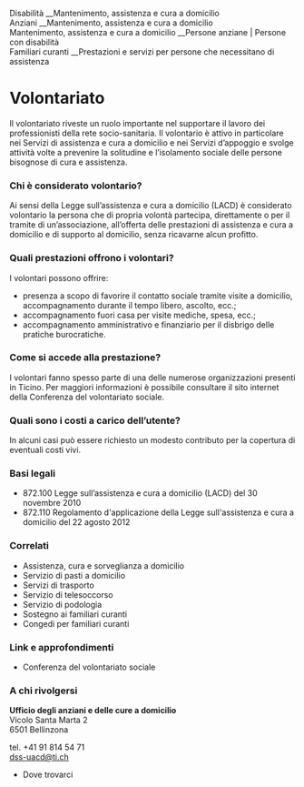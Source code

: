 Disabilità __Mantenimento, assistenza e cura a domicilio  
Anziani __Mantenimento, assistenza e cura a domicilio  
Mantenimento, assistenza e cura a domicilio __Persone anziane | Persone con
disabilità  
Familiari curanti __Prestazioni e servizi per persone che necessitano di
assistenza  

#  Volontariato

Il volontariato riveste un ruolo importante nel supportare il lavoro dei
professionisti della rete socio-sanitaria. Il volontario è attivo in
particolare nei Servizi di assistenza e cura a domicilio e nei Servizi
d’appoggio e svolge attività volte a prevenire la solitudine e l’isolamento
sociale delle persone bisognose di cura e assistenza.

### Chi è considerato volontario?

Ai sensi della Legge sull’assistenza e cura a domicilio (LACD) è considerato
volontario la persona che di propria volontà partecipa, direttamente o per il
tramite di un’associazione, all’offerta delle prestazioni di assistenza e cura
a domicilio e di supporto al domicilio, senza ricavarne alcun profitto.

### Quali prestazioni offrono i volontari?

I volontari possono offrire:

  * presenza a scopo di favorire il contatto sociale tramite visite a domicilio, accompagnamento durante il tempo libero, ascolto, ecc.;
  * accompagnamento fuori casa per visite mediche, spesa, ecc.;
  * accompagnamento amministrativo e finanziario per il disbrigo delle pratiche burocratiche.

### Come si accede alla prestazione?

I volontari fanno spesso parte di una delle numerose organizzazioni presenti
in Ticino. Per maggiori informazioni è possibile consultare il sito internet
della Conferenza del volontariato sociale.

### Quali sono i costi a carico dell’utente?

In alcuni casi può essere richiesto un modesto contributo per la copertura di
eventuali costi vivi.

### Basi legali

  * 872.100 Legge sull’assistenza e cura a domicilio (LACD) del 30 novembre 2010
  * 872.110 Regolamento d'applicazione della Legge sull'assistenza e cura a domicilio del 22 agosto 2012

### Correlati

  * Assistenza, cura e sorveglianza a domicilio
  * Servizio di pasti a domicilio
  * Servizi di trasporto
  * Servizio di telesoccorso
  * Servizio di podologia
  * Sostegno ai familiari curanti
  * Congedi per familiari curanti

### Link e approfondimenti

  * Conferenza del volontariato sociale

### A chi rivolgersi

**Ufficio degli anziani e delle cure a domicilio**  
Vicolo Santa Marta 2  
6501 Bellinzona

tel. +41 91 814 54 71  
dss-uacd@ti.ch

  * Dove trovarci

